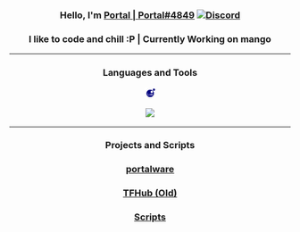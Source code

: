 <div align="center">

### Hello, I'm [Portal | Portal#4849](https://portalware.carrd.co/) <a href="https://discord.gg/fXqAp7VMT6"><img src="https://raw.githubusercontent.com/anuraghazra/anuraghazra/master/assets/discord-round.svg" alt="Discord" width="27px"></a>
### I like to code and chill :P | Currently Working on mango


  
  <hr>

### **Languages and Tools**  

<code><img height="20" src="https://raw.githubusercontent.com/github/explore/80688e429a7d4ef2fca1e82350fe8e3517d3494d/topics/lua/lua.png"></code>
  
<code><img height="20" src="https://code.visualstudio.com/favicon.ico"></code>
  
  <hr>
  
### **Projects and Scripts**
  
  ### [portalware](https://github.com/PortalK/portalware)
  
  ### [TFHub (Old)](https://github.com/PortalK/tfhub)
  
  ### [Scripts](https://github.com/PortalK/scripts)


